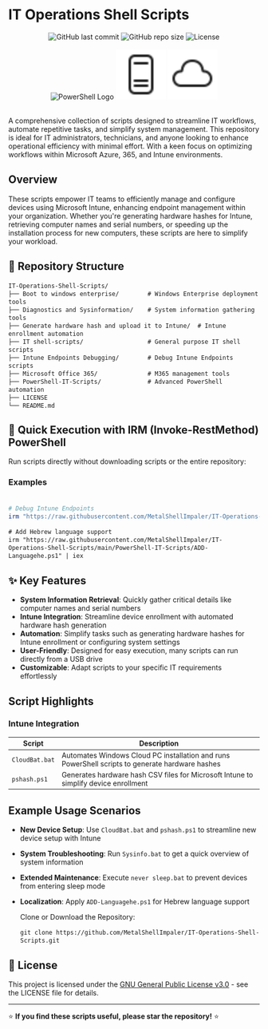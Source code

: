 # IT Operations Shell Scripts

<div align="center">
  <img src="https://img.shields.io/github/last-commit/MetalShellImpaler/IT-Operations-Shell-Scripts" alt="GitHub last commit"/>
  <img src="https://img.shields.io/github/repo-size/MetalShellImpaler/IT-Operations-Shell-Scripts" alt="GitHub repo size"/>
  <img src="https://img.shields.io/badge/License-GPL--3.0-blue.svg" alt="License"/>
  <br/><br/>
  <img src="https://raw.githubusercontent.com/PowerShell/PowerShell/master/assets/Powershell_256.png" width="100" alt="PowerShell Logo"/>
  <img src="https://raw.githubusercontent.com/microsoft/fluentui-system-icons/master/assets/Server/SVG/ic_fluent_server_20_regular.svg" width="100" alt="Server Icon"/>
  <img src="https://raw.githubusercontent.com/microsoft/fluentui-system-icons/master/assets/Cloud/SVG/ic_fluent_cloud_20_regular.svg" width="100" alt="Cloud Icon"/>
</div>

<br/>

A comprehensive collection of scripts designed to streamline IT workflows, automate repetitive tasks, and simplify system management. This repository is ideal for IT administrators, technicians, and anyone looking to enhance operational efficiency with minimal effort.
With a keen focus on optimizing workflows within Microsoft Azure, 365, and Intune environments.


##  Overview

These scripts empower IT teams to efficiently manage and configure devices using Microsoft Intune, enhancing endpoint management within your organization. Whether you're generating hardware hashes for Intune, retrieving computer names and serial numbers, or speeding up the installation process for new computers, these scripts are here to simplify your workload.

## 📁 Repository Structure

```
IT-Operations-Shell-Scripts/
├── Boot to windows enterprise/        # Windows Enterprise deployment tools
├── Diagnostics and Sysinformation/    # System information gathering tools
├── Generate hardware hash and upload it to Intune/  # Intune enrollment automation
├── IT shell-scripts/                  # General purpose IT shell scripts
├── Intune Endpoints Debugging/        # Debug Intune Endpoints scripts
├── Microsoft Office 365/              # M365 management tools
├── PowerShell-IT-Scripts/             # Advanced PowerShell automation
├── LICENSE
└── README.md
```
## 🔄 Quick Execution with IRM (Invoke-RestMethod) PowerShell

Run scripts directly without downloading scripts or the entire repository:

### Examples

```powershell

# Debug Intune Endpoints
irm "https://raw.githubusercontent.com/MetalShellImpaler/IT-Operations-Shell-Scripts/main/Intune%20Endpoints%20Debugging/Intune-Debug-CLI.ps1" | iex
```
```
# Add Hebrew language support
irm "https://raw.githubusercontent.com/MetalShellImpaler/IT-Operations-Shell-Scripts/main/PowerShell-IT-Scripts/ADD-Languagehe.ps1" | iex
```

## ✨ Key Features

- **System Information Retrieval**: Quickly gather critical details like computer names and serial numbers
- **Intune Integration**: Streamline device enrollment with automated hardware hash generation
- **Automation**: Simplify tasks such as generating hardware hashes for Intune enrollment or configuring system settings
- **User-Friendly**: Designed for easy execution, many scripts can run directly from a USB drive
- **Customizable**: Adapt scripts to your specific IT requirements effortlessly

##  Script Highlights

### Intune Integration
| Script | Description |
|--------|-------------|
| `CloudBat.bat` | Automates Windows Cloud PC installation and runs PowerShell scripts to generate hardware hashes |
| `pshash.ps1` | Generates hardware hash CSV files for Microsoft Intune to simplify device enrollment |


##  Example Usage Scenarios

- **New Device Setup**: Use `CloudBat.bat` and `pshash.ps1` to streamline new device setup with Intune
- **System Troubleshooting**: Run `Sysinfo.bat` to get a quick overview of system information
- **Extended Maintenance**: Execute `never sleep.bat` to prevent devices from entering sleep mode
- **Localization**: Apply `ADD-Languagehe.ps1` for Hebrew language support


  Clone or Download the Repository:
   ```
   git clone https://github.com/MetalShellImpaler/IT-Operations-Shell-Scripts.git
   ```

## 📜 License

This project is licensed under the [GNU General Public License v3.0](https://www.gnu.org/licenses/gpl-3.0.en.html) - see the LICENSE file for details.

---

  ⭐ <b>If you find these scripts useful, please star the repository!</b> ⭐
</div>
